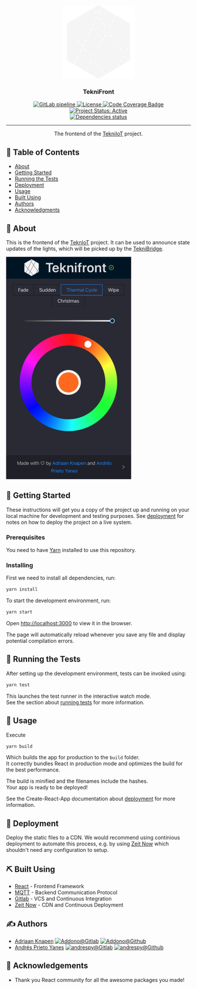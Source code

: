 <div align="center">
<p align="center">
  <a href="https://gitlab.com/ioteknikringen/teknifront" rel="noopener">
    <img width=200px height=200px src="./src/logo.png" alt="Project logo">
  </a>
</p>

<h3 align="center">TekniFront</h3>
  <a href="https://gitlab.com/ioteknikringen/teknifront/builds">
  <img alt="GitLab pipeline" src="https://img.shields.io/gitlab/pipeline/ioteknikringen/teknifront?style=for-the-badge" />
  </a>
  <a href="./LICENCE">
    <img alt="License" src="https://img.shields.io/badge/Licence-MIT-green?style=for-the-badge" />
  </a>
  <a href="https://codecov.io/gl/tekniot/teknifront">
    <img alt="Code Coverage Badge" src="https://img.shields.io/codecov/c/gl/tekniot/teknifront?style=for-the-badge" />
  </a>
  <a href="https://www.repostatus.org/#active">
    <img alt="Project Status: Active" src="https://img.shields.io/badge/Project%20Status-Active-brightgreen?style=for-the-badge" />
  </a>
  
  <br />
  
  <a href="https://depfu.com/gitlab/tekniot/teknifront?project_id=10536">
    <img alt="Dependencies status" src="https://badges.depfu.com/badges/3e6ff24d84bce6837fa6fc141088c935/overview.svg" />
  </a>
</div>

---

<p align="center"> The frontend of the <a href="https://gitlab.com/tekniot">TekniIoT</a> project.
    <br> 
</p>

## 📝 Table of Contents

- [About](#about)
- [Getting Started](#getting_started)
- [Running the Tests](#tests)
- [Deployment](#deployment)
- [Usage](#usage)
- [Built Using](#built_using)
- [Authors](#authors)
- [Acknowledgments](#acknowledgement)

## 🧐 About <a name = "about"></a>

This is the frontend of the [TeknIoT](https://gitlab.com/tekniot/) project. It can be used to announce state updates of the lights, which will be picked up by the [TekniBridge](https://gitlab.com/tekniot/teknibridge).

![screenshot](./docs/img/screenshot.png)

## 🏁 Getting Started <a name = "getting_started"></a>

These instructions will get you a copy of the project up and running on your local machine for development and testing purposes. See [deployment](#deployment) for notes on how to deploy the project on a live system.

### Prerequisites

You need to have [Yarn](https://yarnpkg.com/en/docs/install) installed to use this repository.

### Installing

First we need to install all dependencies, run:

```bash
yarn install
```

To start the development environment, run:

```bash
yarn start
```

Open [http://localhost:3000](http://localhost:3000) to view it in the browser.

The page will automatically reload whenever you save any file and display potential compilation errors.

## 🔧 Running the Tests <a name = "tests"></a>

After setting up the development environment, tests can be invoked using:

```bash
yarn test
```

This launches the test runner in the interactive watch mode.<br />
See the section about [running tests](https://facebook.github.io/create-react-app/docs/running-tests) for more information.

## 🎈 Usage <a name="usage"></a>

Execute

```bash
yarn build
```

Which builds the app for production to the `build` folder.<br />
It correctly bundles React in production mode and optimizes the build for the best performance.

The build is minified and the filenames include the hashes.<br />
Your app is ready to be deployed!

See the Create-React-App documentation about [deployment](https://facebook.github.io/create-react-app/docs/deployment) for more information.

## 🚀 Deployment <a name = "deployment"></a>

Deploy the static files to a CDN. We would recommend using continious deployment to automate this process, e.g. by using [Zeit Now](https://zeit.co/now) which shouldn't need any configuration to setup.

## ⛏️ Built Using <a name = "built_using"></a>

- [React](https://reactjs.org/) - Frontend Framework
- [MQTT](https://mqtt.org/) - Backend Communication Protocol
- [Gitlab](https://gitlab.com) - VCS and Continuous Integration
- [Zeit Now](https://zeit.co/now) - CDN and Continuous Deployment

## ✍️ Authors <a name = "authors"></a>

- [Adriaan Knapen](https://aknapen.nl) [![Addono@Gitlab](https://img.shields.io/badge/Gitlab-@Addono-orange?style=for-the-badge&logo=gitlab)](https://gitlab.com/Addono) [![Addono@Github](https://img.shields.io/badge/Github-@Addono-black?style=for-the-badge&logo=github)](https://github.com/Addono)
- [Andrés Prieto Yanes](https://andrespy.gitlab.io) [![andrespy@Gitlab](https://img.shields.io/badge/Gitlab-@andrespy-orange?style=for-the-badge&logo=gitlab)](https://gitlab.com/andrespy) [![andrespy@Github](https://img.shields.io/badge/Github-@andrespy-black?style=for-the-badge&logo=github)](https://github.com/andrespy)

## 🎉 Acknowledgements <a name = "acknowledgement"></a>

- Thank you React community for all the awesome packages you made!

